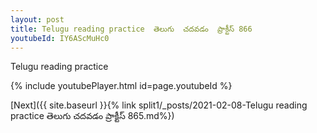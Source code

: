 ```yaml
---
layout: post
title: Telugu reading practice  తెలుగు  చదవడం  ప్రాక్టీస్ 866
youtubeId: IY6AScMuHc0
---
```

 
 
Telugu reading practice
 
 
 
 
 


{% include youtubePlayer.html id=page.youtubeId %}
 
[Next]({{ site.baseurl }}{% link  split1/_posts/2021-02-08-Telugu reading practice  తెలుగు  చదవడం  ప్రాక్టీస్ 865.md%})
 
